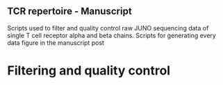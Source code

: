 ## TCR repertoire - Manuscript
Scripts used to filter and quality control raw JUNO sequencing data of single T cell receptor alpha and beta chains.
Scripts for generating every data figure in the manuscript post

# Filtering and quality control
